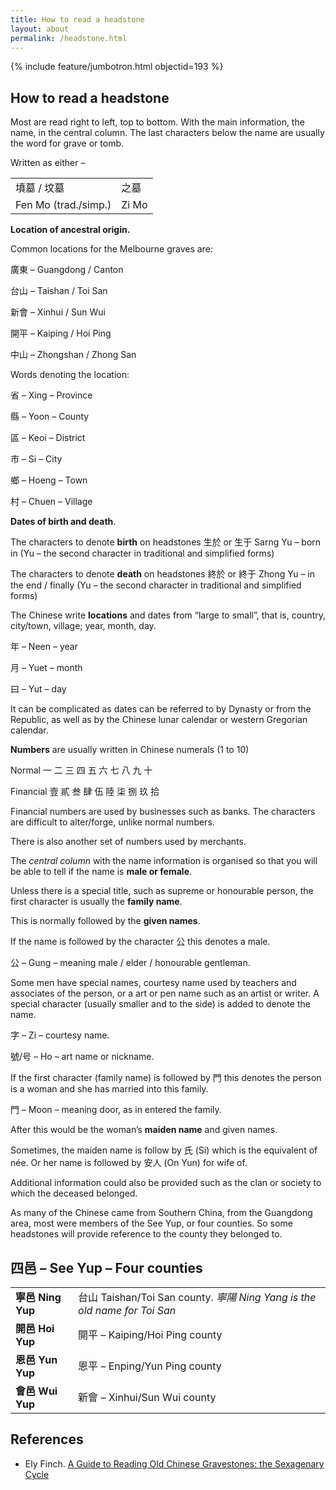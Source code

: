 ```yaml
---
title: How to read a headstone
layout: about
permalink: /headstone.html
---
```


{% include feature/jumbotron.html objectid=193 %}

## How to read a headstone
Most are read right to left, top to bottom. With the main information, the name, in the central column.
The last characters below the name are usually the word for grave or tomb.

Written as either –

|  |  |
| ------ | ------ |
| 墳墓 / 坟墓 |   之墓 |
| Fen Mo (trad./simp.) |   Zi Mo|

**Location of ancestral origin.**

Common locations for the Melbourne graves are:

廣東 – Guangdong / Canton

台山 – Taishan / Toi San

新會 – Xinhui / Sun Wui

開平 – Kaiping / Hoi Ping

中山 – Zhongshan / Zhong San

Words denoting the location:

省 – Xing – Province

縣 – Yoon – County

區 – Keoi – District

市 – Si – City

鄉 – Hoeng – Town

村 – Chuen – Village

**Dates of birth and death**.

The characters to denote **birth** on headstones
生於 or 生于
Sarng Yu – born in
(Yu – the second character in traditional and simplified forms)

The characters to denote **death** on headstones
終於 or 終于
Zhong Yu – in the end / finally
(Yu – the second character in traditional and simplified forms)

The Chinese write **locations** and dates from “large to small”, that is, country, city/town, village; year, month, day.

年 – Neen – year

月 – Yuet – month

曰 – Yut – day

It can be complicated as dates can be referred to by Dynasty or from the Republic, as well as by the Chinese lunar calendar or western Gregorian calendar.

**Numbers** are usually written in Chinese numerals (1 to 10)

Normal 一 二 三 四 五 六 七 八 九 十

Financial 壹 貳 叁 肆 伍 陸 柒 捌 玖 拾

Financial numbers are used by businesses such as banks. The characters are difficult to alter/forge, unlike normal numbers.

There is also another set of numbers used by merchants.

The *central column* with the name information is organised so that you will be able to tell if the name is **male or female**.

Unless there is a special title, such as supreme or honourable person, the first character is usually the **family name**.

This is normally followed by the **given names**.

If the name is followed by the character 公 this denotes a male.

公 – Gung – meaning male / elder / honourable gentleman.

Some men have special names, courtesy name used by teachers and associates of the person, or a art or pen name such as an artist or writer. A special character (usually smaller and to the side) is added to denote the name.

字 – Zi – courtesy name.

號/号 – Ho – art name or nickname.

If the first character (family name) is followed by 門 this denotes the person is a woman and she has married into this family.

門 – Moon – meaning door, as in entered the family.

After this would be the woman’s **maiden name** and given names.

Sometimes, the maiden name is follow by 氏 (Si) which is the equivalent of née.
Or her name is followed by 安人 (On Yun) for wife of.

Additional information could also be provided such as the clan or society to which the deceased belonged.

As many of the Chinese came from Southern China, from the Guangdong area, most were members of the See Yup, or four counties. So some headstones will provide reference to the county they belonged to.

## 四邑 – See Yup – Four counties

|  |  |
|--|--|
| **寧邑 Ning Yup** | 台山 Taishan/Toi San county. *寧陽 Ning Yang is the old name for Toi San*|
| **開邑 Hoi Yup**| 開平 – Kaiping/Hoi Ping county |
| **恩邑 Yun Yup**| 恩平 – Enping/Yun Ping county |
| **會邑 Wui Yup**| 新會 – Xinhui/Sun Wui county |

## References
- Ely Finch. 
[A Guide to Reading Old Chinese Gravestones: the Sexagenary Cycle](https://www.elyfinch.com/blog/the-chinese-sexagenary-cycle-and-how-to-read-years-expressed-in-it-on-gravestones-and-other-inscriptions)
